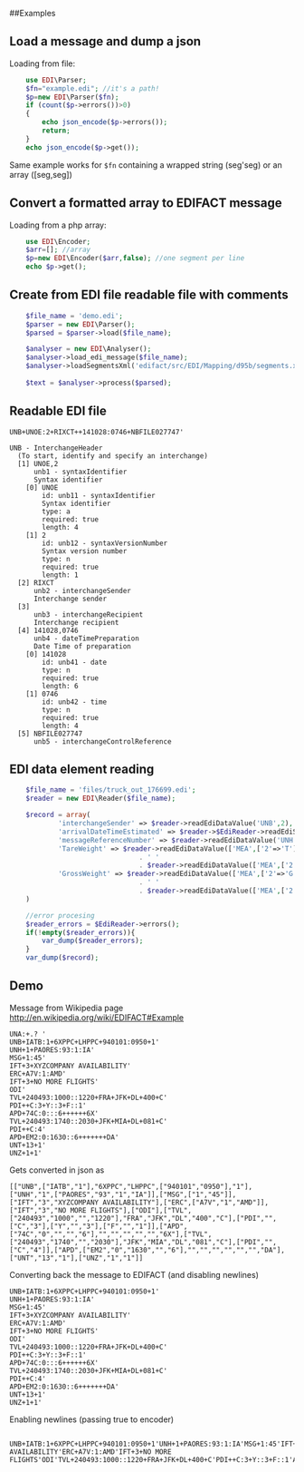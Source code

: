 ##Examples

Load a message and dump a json
------------------------------
Loading from file:
```php
	use EDI\Parser;
	$fn="example.edi"; //it's a path!
	$p=new EDI\Parser($fn);
	if (count($p->errors())>0)
	{
		echo json_encode($p->errors());
		return;
	}
	echo json_encode($p->get());
```
Same example works for ```$fn``` containing a wrapped string (seg'seg) or an array ([seg,seg])

Convert a formatted array to EDIFACT message
--------------------------------------------
Loading from a php array:
```php
	use EDI\Encoder;
	$arr=[]; //array
	$p=new EDI\Encoder($arr,false); //one segment per line
	echo $p->get();
```

Create from EDI file readable file with comments
------------------------------------------------

```php
    $file_name = 'demo.edi';
    $parser = new EDI\Parser();
    $parsed = $parser->load($file_name);

    $analyser = new EDI\Analyser();
    $analyser->load_edi_message($file_name);
    $analyser->loadSegmentsXml('edifact/src/EDI/Mapping/d95b/segments.xml'); 
    
    $text = $analyser->process($parsed);

```

Readable EDI file
-----------------
```
UNB+UNOE:2+RIXCT++141028:0746+NBFILE027747'
```

```
UNB - InterchangeHeader
  (To start, identify and specify an interchange)
  [1] UNOE,2
      unb1 - syntaxIdentifier
      Syntax identifier
    [0] UNOE
        id: unb11 - syntaxIdentifier
        Syntax identifier
        type: a
        required: true
        length: 4
    [1] 2
        id: unb12 - syntaxVersionNumber
        Syntax version number
        type: n
        required: true
        length: 1
  [2] RIXCT
      unb2 - interchangeSender
      Interchange sender
  [3] 
      unb3 - interchangeRecipient
      Interchange recipient
  [4] 141028,0746
      unb4 - dateTimePreparation
      Date Time of preparation
    [0] 141028
        id: unb41 - date
        type: n
        required: true
        length: 6
    [1] 0746
        id: unb42 - time
        type: n
        required: true
        length: 4
  [5] NBFILE027747
      unb5 - interchangeControlReference
```

EDI data element reading
-----------------

```php
    $file_name = 'files/truck_out_176699.edi';
    $reader = new EDI\Reader($file_name);

    $record = array(
            'interchangeSender' => $reader->readEdiDataValue('UNB',2),
            'arrivalDateTimeEstimated' => $reader->$EdiReader->readEdiSegmentDTM('132'),
            'messageReferenceNumber' => $reader->readEdiDataValue('UNH',1),
            'TareWeight' => $reader->readEdiDataValue(['MEA',['2'=>'T']],3,0) 
                                . ' ' 
                                . $reader->readEdiDataValue(['MEA',['2'=>'T']],3,1),
            'GrossWeight' => $reader->readEdiDataValue(['MEA',['2'=>'G']],3,0) 
                                . ' ' 
                                . $reader->readEdiDataValue(['MEA',['2'=>'G']],3,1),
    )

    //error procesing
    $reader_errors = $EdiReader->errors();
    if(!empty($reader_errors)){
        var_dump($reader_errors);
    }  
    var_dump($record);
```

Demo
-------

Message from Wikipedia page http://en.wikipedia.org/wiki/EDIFACT#Example
```
UNA:+.? '
UNB+IATB:1+6XPPC+LHPPC+940101:0950+1'
UNH+1+PAORES:93:1:IA'
MSG+1:45'
IFT+3+XYZCOMPANY AVAILABILITY'
ERC+A7V:1:AMD'
IFT+3+NO MORE FLIGHTS'
ODI'
TVL+240493:1000::1220+FRA+JFK+DL+400+C'
PDI++C:3+Y::3+F::1'
APD+74C:0:::6++++++6X'
TVL+240493:1740::2030+JFK+MIA+DL+081+C'
PDI++C:4'
APD+EM2:0:1630::6+++++++DA'
UNT+13+1'
UNZ+1+1'
```

Gets converted in json as
```
[["UNB",["IATB","1"],"6XPPC","LHPPC",["940101","0950"],"1"],["UNH","1",["PAORES","93","1","IA"]],["MSG",["1","45"]],["IFT","3","XYZCOMPANY AVAILABILITY"],["ERC",["A7V","1","AMD"]],["IFT","3","NO MORE FLIGHTS"],["ODI"],["TVL",["240493","1000","","1220"],"FRA","JFK","DL","400","C"],["PDI","",["C","3"],["Y","","3"],["F","","1"]],["APD",["74C","0","","","6"],"","","","","","6X"],["TVL",["240493","1740","","2030"],"JFK","MIA","DL","081","C"],["PDI","",["C","4"]],["APD",["EM2","0","1630","","6"],"","","","","","","DA"],["UNT","13","1"],["UNZ","1","1"]]
```

Converting back the message to EDIFACT (and disabling newlines)
```
UNB+IATB:1+6XPPC+LHPPC+940101:0950+1'
UNH+1+PAORES:93:1:IA'
MSG+1:45'
IFT+3+XYZCOMPANY AVAILABILITY'
ERC+A7V:1:AMD'
IFT+3+NO MORE FLIGHTS'
ODI'
TVL+240493:1000::1220+FRA+JFK+DL+400+C'
PDI++C:3+Y::3+F::1'
APD+74C:0:::6++++++6X'
TVL+240493:1740::2030+JFK+MIA+DL+081+C'
PDI++C:4'
APD+EM2:0:1630::6+++++++DA'
UNT+13+1'
UNZ+1+1'
```
Enabling newlines (passing true to encoder)
```

UNB+IATB:1+6XPPC+LHPPC+940101:0950+1'UNH+1+PAORES:93:1:IA'MSG+1:45'IFT+3+XYZCOMPANY AVAILABILITY'ERC+A7V:1:AMD'IFT+3+NO MORE FLIGHTS'ODI'TVL+240493:1000::1220+FRA+JFK+DL+400+C'PDI++C:3+Y::3+F::1'APD+74C:0:::6++++++6X'TVL+240493:1740::2030+JFK+MIA+DL+081+C'PDI++C:4'APD+EM2:0:1630::6+++++++DA'UNT+13+1'UNZ+1+1'
```